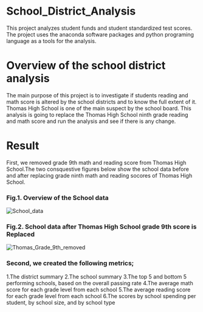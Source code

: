 # School_District_Analysis
This project analyzes student funds and student standardized test scores. The project uses the anaconda software packages and python programing language as a tools for the analysis.
# Overview of the school district analysis
The main purpose of this project is to investigate if students reading and math score is altered by the school districts and to know the full extent of it. 
Thomas High School is one of the  main suspect by the school board. This analysis is going to replace the Thomas High School ninth grade reading and math score and run the analysis and see if there is any change.

# Result
First, we removed grade 9th math and reading score from Thomas High School.The two consquestive figures below show the school data before and after replacing grade ninth math and reading socores of Thomas High School.
### Fig.1. Overview of the School data
![School_data](https://user-images.githubusercontent.com/78656720/111785675-48548200-8893-11eb-92a6-8aebb2339f4d.png)
### Fig.2. School data after Thomas High School grade 9th score is Replaced
![Thomas_Grade_9th_removed](https://user-images.githubusercontent.com/78656720/111785702-50acbd00-8893-11eb-9155-3f570d1d5234.png)

### Second, we created the following metrics;
   1.The district summary
   2.The school summary
   3.The top 5 and bottom 5 performing schools, based on the overall passing rate
   4.The average math score for each grade level from each school
   5.The average reading score for each grade level from each school
   6.The scores by school spending per student, by school size, and by school type     


